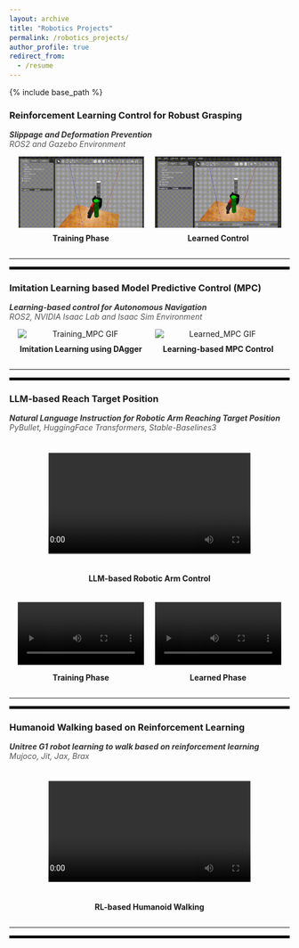 ```yaml
---
layout: archive
title: "Robotics Projects"
permalink: /robotics_projects/
author_profile: true
redirect_from:
  - /resume
---
```


{% include base_path %}

<!-- ## Experience -->

### Reinforcement Learning Control for Robust Grasping 
<span style="font-style: italic; font-weight: bold; color: #333;">Slippage and Deformation Prevention</span>  
<span style="font-style: italic; color: #555;">ROS2 and Gazebo Environment</span>  

<div style="display: flex; justify-content: center; align-items: center; gap: 20px;">
  <div style="text-align: center; width: 45%;">
    <img src="/images/Training_cropped.gif" alt="Training GIF" style="width: 100%; display: block; margin: 0 auto;">
    <p style="text-align: center; font-weight: bold; margin-top: 10px;">Training Phase</p>
  </div>
  <div style="text-align: center; width: 45%;">
    <img src="/images/Learned_cropped.gif" alt="Learned GIF" style="width: 100%; display: block; margin: 0 auto;">
    <p style="text-align: center; font-weight: bold; margin-top: 10px;">Learned Control</p>
  </div>
</div>

---
<hr style="border: 2px solid black;">

### **Imitation Learning based Model Predictive Control (MPC)**  
<span style="font-style: italic; font-weight: bold; color: #333;">Learning-based control for Autonomous Navigation</span>  
<span style="font-style: italic; color: #555;">ROS2, NVIDIA Isaac Lab and Isaac Sim Environment</span>  

<div style="display: flex; justify-content: center; align-items: center; gap: 20px;">
  <div style="text-align: center; width: 45%;">
    <img src="/images/Training_Phase_MPC.gif" alt="Training_MPC GIF" style="width: 100%; display: block; margin: 0 auto;">
    <p style="text-align: center; font-weight: bold; margin-top: 10px;">Imitation Learning using DAgger</p>
  </div>
  <div style="text-align: center; width: 45%;">
    <img src="/images/Learned_MPC.gif" alt="Learned_MPC GIF" style="width: 100%; display: block; margin: 0 auto;">
    <p style="text-align: center; font-weight: bold; margin-top: 10px;">Learning-based MPC Control</p>
  </div>
</div>

---
<hr style="border: 2px solid black;">

### **LLM-based Reach Target Position**  
<span style="font-style: italic; font-weight: bold; color: #333;">Natural Language Instruction for Robotic Arm Reaching Target Position</span>  
<span style="font-style: italic; color: #555;">PyBullet, HuggingFace Transformers, Stable-Baselines3</span>  

<div style="display: flex; justify-content: center; align-items: center; gap: 20px;">
  <div style="text-align: center; width: 90%;">
    <video controls style="width: 100%; height: auto; object-fit: cover; clip-path: inset(10% 10% 10% 10%);">
      <source src="/images/LLM_based_User_language_input_RL.mp4" type="video/mp4">
      Your browser does not support the video tag.
    </video>
    <p style="text-align: center; font-weight: bold; margin-top: 10px;">LLM-based Robotic Arm Control</p>
  </div>
</div>

<div style="display: flex; justify-content: center; align-items: center; gap: 20px; margin-top: 20px;">
  <div style="text-align: center; width: 45%; overflow: hidden; position: relative;">
    <video controls style="width: 100%; height: auto; object-fit: cover; clip-path: inset(0% 0% 0% 0%);">
      <source src="/images/Initial_Training.mp4" type="video/mp4">
      Your browser does not support the video tag.
    </video>
    <p style="text-align: center; font-weight: bold; margin-top: 10px;">Training Phase</p>
  </div>
  <div style="text-align: center; width: 45%; overflow: hidden; position: relative;">
    <video controls style="width: 100%; height: auto; object-fit: cover; clip-path: inset(0% 0% 0% 0%);">
      <source src="/images/Mid_Training.mp4" type="video/mp4">
      Your browser does not support the video tag.
    </video>
    <p style="text-align: center; font-weight: bold; margin-top: 10px;">Learned Phase</p>
  </div>
</div>

---
<hr style="border: 2px solid black;">

### **Humanoid Walking based on Reinforcement Learning**  
<span style="font-style: italic; font-weight: bold; color: #333;">Unitree G1 robot learning to walk based on reinforcement learning</span>  
<span style="font-style: italic; color: #555;">Mujoco, Jit, Jax, Brax</span>  

<div style="display: flex; justify-content: center; align-items: center; gap: 20px;">
  <div style="text-align: center; width: 90%;">
    <video controls style="width: 100%; height: auto; object-fit: cover; clip-path: inset(10% 10% 10% 10%);">
      <source src="/images/Humanoid_Walking.mp4" type="video/mp4">
      Your browser does not support the video tag.
    </video>
    <p style="text-align: center; font-weight: bold; margin-top: 10px;">RL-based Humanoid Walking</p>
  </div>
</div>


---
<hr style="border: 2px solid black;">